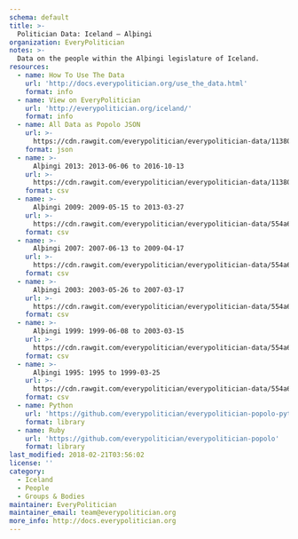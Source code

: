 ```yaml
---
schema: default
title: >-
  Politician Data: Iceland — Alþingi
organization: EveryPolitician
notes: >-
  Data on the people within the Alþingi legislature of Iceland.
resources:
  - name: How To Use The Data
    url: 'http://docs.everypolitician.org/use_the_data.html'
    format: info
  - name: View on EveryPolitician
    url: 'http://everypolitician.org/iceland/'
    format: info
  - name: All Data as Popolo JSON
    url: >-
      https://cdn.rawgit.com/everypolitician/everypolitician-data/11380b20d6c717866ec1974babe561e5d4169fe4/data/Iceland/Assembly/ep-popolo-v1.0.json
    format: json
  - name: >-
      Alþingi 2013: 2013-06-06 to 2016-10-13
    url: >-
      https://cdn.rawgit.com/everypolitician/everypolitician-data/11380b20d6c717866ec1974babe561e5d4169fe4/data/Iceland/Assembly/term-2013.csv
    format: csv
  - name: >-
      Alþingi 2009: 2009-05-15 to 2013-03-27
    url: >-
      https://cdn.rawgit.com/everypolitician/everypolitician-data/554a6cb306153130ac5558e4c015471d63e57cb7/data/Iceland/Assembly/term-2009.csv
    format: csv
  - name: >-
      Alþingi 2007: 2007-06-13 to 2009-04-17
    url: >-
      https://cdn.rawgit.com/everypolitician/everypolitician-data/554a6cb306153130ac5558e4c015471d63e57cb7/data/Iceland/Assembly/term-2007.csv
    format: csv
  - name: >-
      Alþingi 2003: 2003-05-26 to 2007-03-17
    url: >-
      https://cdn.rawgit.com/everypolitician/everypolitician-data/554a6cb306153130ac5558e4c015471d63e57cb7/data/Iceland/Assembly/term-2003.csv
    format: csv
  - name: >-
      Alþingi 1999: 1999-06-08 to 2003-03-15
    url: >-
      https://cdn.rawgit.com/everypolitician/everypolitician-data/554a6cb306153130ac5558e4c015471d63e57cb7/data/Iceland/Assembly/term-1999.csv
    format: csv
  - name: >-
      Alþingi 1995: 1995 to 1999-03-25
    url: >-
      https://cdn.rawgit.com/everypolitician/everypolitician-data/554a6cb306153130ac5558e4c015471d63e57cb7/data/Iceland/Assembly/term-1995.csv
    format: csv
  - name: Python
    url: 'https://github.com/everypolitician/everypolitician-popolo-python'
    format: library
  - name: Ruby
    url: 'https://github.com/everypolitician/everypolitician-popolo'
    format: library
last_modified: 2018-02-21T03:56:02
license: ''
category:
  - Iceland
  - People
  - Groups & Bodies
maintainer: EveryPolitician
maintainer_email: team@everypolitician.org
more_info: http://docs.everypolitician.org
---
```

